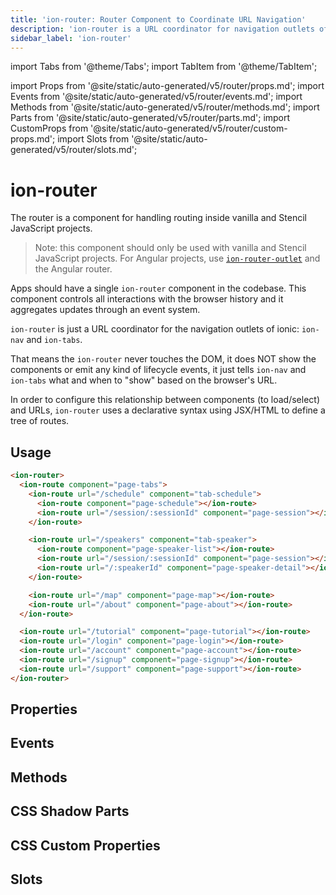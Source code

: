```yaml
---
title: 'ion-router: Router Component to Coordinate URL Navigation'
description: 'ion-router is a URL coordinator for navigation outlets of ionic: ion-nav and ion-tabs. Router components handle routing inside vanilla and Stencil JavaScript.'
sidebar_label: 'ion-router'
---
```


import Tabs from '@theme/Tabs';
import TabItem from '@theme/TabItem';

import Props from '@site/static/auto-generated/v5/router/props.md';
import Events from '@site/static/auto-generated/v5/router/events.md';
import Methods from '@site/static/auto-generated/v5/router/methods.md';
import Parts from '@site/static/auto-generated/v5/router/parts.md';
import CustomProps from '@site/static/auto-generated/v5/router/custom-props.md';
import Slots from '@site/static/auto-generated/v5/router/slots.md';

# ion-router

The router is a component for handling routing inside vanilla and Stencil JavaScript projects.

> Note: this component should only be used with vanilla and Stencil JavaScript projects. For Angular projects, use [`ion-router-outlet`](router-outlet.md) and the Angular router.

Apps should have a single `ion-router` component in the codebase.
This component controls all interactions with the browser history and it aggregates updates through an event system.

`ion-router` is just a URL coordinator for the navigation outlets of ionic: `ion-nav` and `ion-tabs`.

That means the `ion-router` never touches the DOM, it does NOT show the components or emit any kind of lifecycle events, it just tells `ion-nav` and `ion-tabs` what and when to "show" based on the browser's URL.

In order to configure this relationship between components (to load/select) and URLs, `ion-router` uses a declarative syntax using JSX/HTML to define a tree of routes.

## Usage

```html
<ion-router>
  <ion-route component="page-tabs">
    <ion-route url="/schedule" component="tab-schedule">
      <ion-route component="page-schedule"></ion-route>
      <ion-route url="/session/:sessionId" component="page-session"></ion-route>
    </ion-route>

    <ion-route url="/speakers" component="tab-speaker">
      <ion-route component="page-speaker-list"></ion-route>
      <ion-route url="/session/:sessionId" component="page-session"></ion-route>
      <ion-route url="/:speakerId" component="page-speaker-detail"></ion-route>
    </ion-route>

    <ion-route url="/map" component="page-map"></ion-route>
    <ion-route url="/about" component="page-about"></ion-route>
  </ion-route>

  <ion-route url="/tutorial" component="page-tutorial"></ion-route>
  <ion-route url="/login" component="page-login"></ion-route>
  <ion-route url="/account" component="page-account"></ion-route>
  <ion-route url="/signup" component="page-signup"></ion-route>
  <ion-route url="/support" component="page-support"></ion-route>
</ion-router>
```

## Properties

<Props />

## Events

<Events />

## Methods

<Methods />

## CSS Shadow Parts

<Parts />

## CSS Custom Properties

<CustomProps />

## Slots

<Slots />
